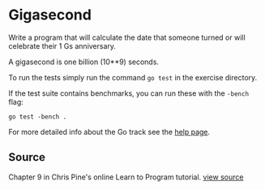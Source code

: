 # Gigasecond

Write a program that will calculate the date that someone turned or will celebrate their 1 Gs anniversary.

A gigasecond is one billion (10**9) seconds.

To run the tests simply run the command `go test` in the exercise directory.

If the test suite contains benchmarks, you can run these with the `-bench`
flag:

    go test -bench .

For more detailed info about the Go track see the [help
page](http://help.exercism.io/getting-started-with-go.html).

## Source

Chapter 9 in Chris Pine's online Learn to Program tutorial. [view source](http://pine.fm/LearnToProgram/?Chapter=09)
